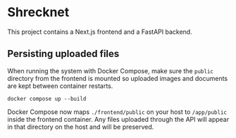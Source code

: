 # Shrecknet

This project contains a Next.js frontend and a FastAPI backend.

## Persisting uploaded files

When running the system with Docker Compose, make sure the `public` directory from the frontend is mounted so uploaded images and documents are kept between container restarts.

```
docker compose up --build
```

Docker Compose now maps `./frontend/public` on your host to `/app/public` inside the frontend container. Any files uploaded through the API will appear in that directory on the host and will be preserved.
